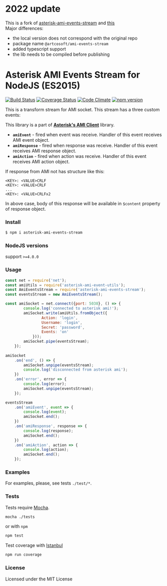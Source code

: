 # 2022 update

This is a fork of [asterisk-ami-events-stream](https://github.com/BelirafoN/asterisk-ami-events-stream) and [this](https://github.com/rvleyden/asterisk-ami-events-stream)   
Major differences:
- the local version does not correspond with the original repo
- package name `@artcosoft/ami-events-stream`
- added typescript support
- the lib needs to be compiled before publishing

# Asterisk AMI Events Stream for NodeJS (ES2015) 

[![Build Status](https://travis-ci.org/BelirafoN/asterisk-ami-events-stream.svg?branch=master)](https://travis-ci.org/BelirafoN/asterisk-ami-events-stream)
[![Coverage Status](https://coveralls.io/repos/BelirafoN/asterisk-ami-events-stream/badge.svg)](https://coveralls.io/r/BelirafoN/asterisk-ami-events-stream)
[![Code Climate](https://codeclimate.com/github/BelirafoN/asterisk-ami-events-stream/badges/gpa.svg)](https://codeclimate.com/github/BelirafoN/asterisk-ami-events-stream)
[![npm version](https://badge.fury.io/js/asterisk-ami-events-stream.svg)](https://badge.fury.io/js/asterisk-ami-events-stream)

This is a transform stream for AMI socket. This stream has a three custom events: 

This library is a part of **[Asterisk's AMI Client](https://www.npmjs.com/package/asterisk-ami-client)** library.

* **`amiEvent`** - fired when event was receive. Handler of this event receives AMI event object.
* **`amiResponse`** - fired when response was receive. Handler of this event receives AMI response object. 
* **`amiAction`** - fired when action was receive. Handler of this event receives AMI action object. 

If response from AMI not has structure like this:

```
<KEY>: <VALUE>CRLF
<KEY>: <VALUE>CRLF
...
<KEY>: <VALUE>CRLFx2
```

In above case, body of this response will be available in `$content` property of response object.

### Install 

```bash 
$ npm i asterisk-ami-events-stream
```

### NodeJS versions 

support `>=4.0.0`

### Usage

```javascript
const net = require('net');
const amiUtils = require('asterisk-ami-event-utils');
const AmiEventsStream = require('asterisk-ami-events-stream');
const eventsStream = new AmiEventsStream();

const amiSocket = net.connect({port: 5038}, () => {
        console.log('connected to asterisk ami!');
        amiSocket.write(amiUtils.fromObject({
                Action: 'login',
                Username: 'login',
                Secret: 'password',
                Events: 'on'
            }));
        amiSocket.pipe(eventsStream);
    });
    
amiSocket
    .on('end', () => {
        amiSocket.unpipe(eventsStream);
        console.log('disconnected from asterisk ami');
    })
    .on('error', error => {
        console.log(error);
        amiSocket.unpipe(eventsStream);
    });

eventsStream
    .on('amiEvent', event => {
        console.log(event);
        amiSocket.end();
    })    
    .on('amiResponse', response => {
        console.log(response);
        amiSocket.end();
    })
    .on('amiAction', action => {
        console.log(action);
        amiSocket.end();
    });    
```

### Examples 

For examples, please, see tests `./test/*`.

### Tests 

Tests require [Mocha](https://mochajs.org/). 

```bash 
mocha ./tests
``` 

or with `npm` 

```bash
npm test 
```

Test coverage with [Istanbul](https://gotwarlost.github.io/istanbul/) 

```bash
npm run coverage
```

### License 

Licensed under the MIT License
